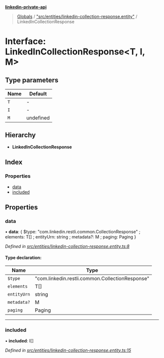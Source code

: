 **[linkedin-private-api](../README.md)**

> [Globals](../globals.md) / ["src/entities/linkedin-collection-response.entity"](../modules/_src_entities_linkedin_collection_response_entity_.md) / LinkedInCollectionResponse

# Interface: LinkedInCollectionResponse<T, I, M\>

## Type parameters

Name | Default |
------ | ------ |
`T` | - |
`I` | - |
`M` | undefined |

## Hierarchy

* **LinkedInCollectionResponse**

## Index

### Properties

* [data](_src_entities_linkedin_collection_response_entity_.linkedincollectionresponse.md#data)
* [included](_src_entities_linkedin_collection_response_entity_.linkedincollectionresponse.md#included)

## Properties

### data

•  **data**: { $type: \"com.linkedin.restli.common.CollectionResponse\" ; elements: T[] ; entityUrn: string ; metadata?: M ; paging: Paging  }

*Defined in [src/entities/linkedin-collection-response.entity.ts:8](https://github.com/cosiall/linkedin-private-api/blob/6982069/src/entities/linkedin-collection-response.entity.ts#L8)*

#### Type declaration:

Name | Type |
------ | ------ |
`$type` | \"com.linkedin.restli.common.CollectionResponse\" |
`elements` | T[] |
`entityUrn` | string |
`metadata?` | M |
`paging` | Paging |

___

### included

•  **included**: I[]

*Defined in [src/entities/linkedin-collection-response.entity.ts:15](https://github.com/cosiall/linkedin-private-api/blob/6982069/src/entities/linkedin-collection-response.entity.ts#L15)*
